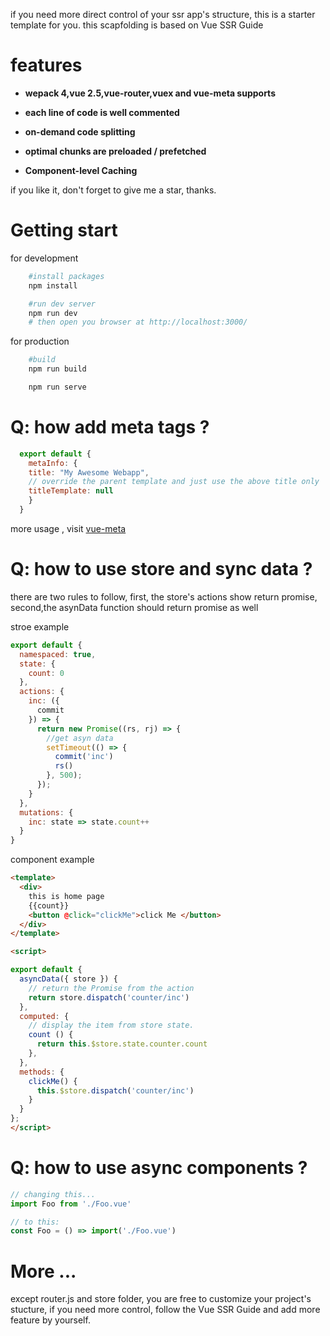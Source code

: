  if you need more direct control of your ssr app's structure, this is a starter template for you. this scapfolding is based on Vue SSR Guide

# features

* **wepack 4,vue 2.5,vue-router,vuex and vue-meta supports**

* **each line of code is well commented**

* **on-demand code splitting** 

* **optimal chunks are preloaded / prefetched**

* **Component-level Caching**


if you like it, don't forget to give me a star, thanks.


# Getting  start 

for development
```sh
    #install packages
    npm install

    #run dev server
    npm run dev 
    # then open you browser at http://localhost:3000/
```
for production
```sh
    #build 
    npm run build

    npm run serve
```
# Q: how add meta tags ?

```js
  export default {
    metaInfo: {
    title: "My Awesome Webapp",
    // override the parent template and just use the above title only
    titleTemplate: null
    }
  }
```
more usage , visit <a href="https://github.com/declandewet/vue-meta">vue-meta</a>

# Q: how to use store and sync data ?
there are two rules to follow, first, the store's actions show return promise,
second,the asynData function should return promise as well

stroe example
```js
export default {
  namespaced: true,
  state: {
    count: 0
  },
  actions: {
    inc: ({
      commit
    }) => {
      return new Promise((rs, rj) => {
        //get asyn data
        setTimeout(() => {
          commit('inc')
          rs()
        }, 500);
      });
    }
  },
  mutations: {
    inc: state => state.count++
  }
}

```

component example
```html
<template>
  <div> 
    this is home page
    {{count}}
    <button @click="clickMe">click Me </button>
  </div>
</template>

<script>

export default {
  asyncData({ store }) {
    // return the Promise from the action
    return store.dispatch('counter/inc')
  },
  computed: {
    // display the item from store state.
    count () {
      return this.$store.state.counter.count
    },
  },
  methods: {
    clickMe() {
      this.$store.dispatch('counter/inc')
    }
  }
};
</script>
```

# Q: how to use async components ?
```js
// changing this...
import Foo from './Foo.vue'

// to this:
const Foo = () => import('./Foo.vue')
```


# More ...
except router.js and store folder, you are free to customize your project's stucture, if you need more control, follow the Vue SSR Guide and add more feature by yourself.
